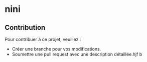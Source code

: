 # nini
## Contribution
Pour contribuer à ce projet, veuillez :
- Créer une branche pour vos modifications.
- Soumettre une pull request avec une description détaillée.hjf
b
